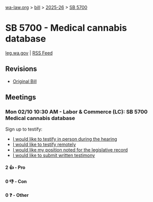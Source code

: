 [wa-law.org](/) > [bill](/bill/) > [2025-26](/bill/2025-26/) > [SB 5700](/bill/2025-26/sb/5700/)

# SB 5700 - Medical cannabis database
[leg.wa.gov](https://app.leg.wa.gov/billsummary?BillNumber=5700&Year=2025&Initiative=false) | [RSS Feed](./rss.xml)

## Revisions
* [Original Bill](1/)

## Meetings
### Mon 02/10 10:30 AM - Labor & Commerce (LC): SB 5700 Medical cannabis database
Sign up to testify:
* [I would like to testify in person during the hearing](https://app.leg.wa.gov/csi/Testifier/Add?chamber=House&mId=32750&aId=163731&caId=25754&tId=1)
* [I would like to testify remotely](https://app.leg.wa.gov/csi/Testifier/Add?chamber=House&mId=32750&aId=163731&caId=25754&tId=2)
* [I would like my position noted for the legislative record](https://app.leg.wa.gov/csi/Testifier/Add?chamber=House&mId=32750&aId=163731&caId=25754&tId=3)
* [I would like to submit written testimony](https://app.leg.wa.gov/csi/Testifier/Add?chamber=House&mId=32750&aId=163731&caId=25754&tId=4)

#### 2 👍 - Pro

#### 0 👎 - Con

#### 0 ❓ - Other

